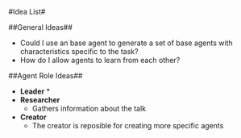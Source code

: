 #Idea List#

##General Ideas##
* Could I use an base agent to generate a set of base agents with characteristics specific to the task?
* How do I allow agents to learn from each other?

##Agent Role Ideas##

* **Leader**
    *
* **Researcher**
    * Gathers information about the talk
* **Creator**
    * The creator is reposible for creating more specific agents